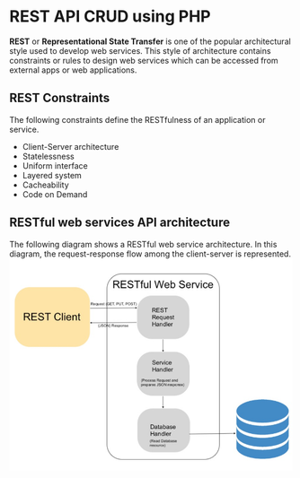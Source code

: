 # REST API CRUD using PHP

**REST** or **Representational State Transfer** is one of the popular architectural style used to develop web services. This style of architecture contains constraints or rules to design web services which can be accessed from external apps or web applications.

## REST Constraints

The following constraints define the RESTfulness of an application or service.

- Client-Server architecture
- Statelessness
- Uniform interface
- Layered system
- Cacheability
- Code on Demand

## RESTful web services API architecture

The following diagram shows a RESTful web service architecture. In this diagram, the request-response flow among the client-server is represented.
![restful-web-services-api-architecture](rest-api-crud-php/image/restful-web-services-api-architecture.jpg)
